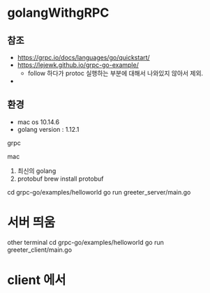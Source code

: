 # golangWithgRPC


## 참조 
- https://grpc.io/docs/languages/go/quickstart/
- https://lejewk.github.io/grpc-go-example/
    - follow 하다가 protoc 실행하는 부분에 대해서 나와있지 않아서 제외.
- 


## 환경 
- mac os 10.14.6
- golang version : 1.12.1


grpc

mac 
1. 최신의 golang 
2. protobuf 
 brew install protobuf


cd grpc-go/examples/helloworld
 go run greeter_server/main.go 
 # 서버 띄움 

 other terminal 
 cd grpc-go/examples/helloworld
 go run greeter_client/main.go
 # client 에서 